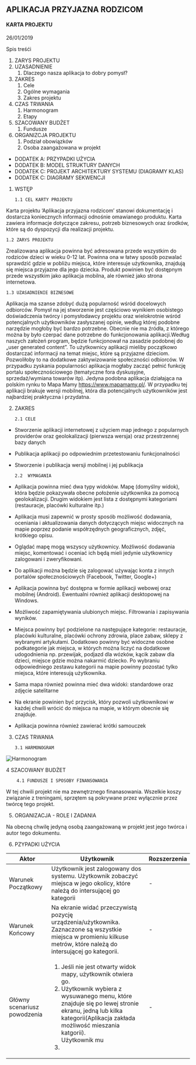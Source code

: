 ## APLIKACJA PRZYJAZNA RODZICOM
#### KARTA PROJEKTU

26/01/2019 

Spis treśći


1.  ZARYS PROJEKTU	
2.  UZASADNIENIE
    1.  Dlaczego nasza aplikacja to dobry pomysł?	   
3.	ZAKRES	
    1.	Cele	
    2.	Ogólne wymagania	
    3.	Zakres projektu	
4.	CZAS TRWANIA	
    1.	Harmonogram	
    2.	Etapy	
5.	SZACOWANY BUDŻET	
    1.	Fundusze	
6.	ORGANIZCJA PROJEKTU	
    1.	Podział obowiązków	
    2.	Osoba zaangażowana w projekt
  
* DODATEK A: PRZYPADKI UŻYCIA	
* DODATEK B: MODEL STRUKTURY DANYCH	
* DODATEK C: PROJEKT ARCHITEKTURY SYSTEMU (DIAGRAMY KLAS)	
* DODATEK C: DIAGRAMY SEKWENCJI	


1.	WSTĘP


        1.1 CEL KARTY PROJEKTU
    
   
Karta projektu ‘Aplikacja przyjazna rodzicom’ stanowi dokumentację i dostarcza koniecznych informacji odnośnie omawianego produktu. Karta zawiera informacje dotyczące zakresu, potrzeb biznesowych oraz środków, które są do dyspozycji dla realizacji projektu.


    1.2	ZARYS PROJEKTU
    
    
Zrealizowana aplikacja powinna być adresowana przede wszystkim do rodziców dzieci w wieku 0-12 lat. Powinna ona w łatwy sposób pozwalać sprawdzić gdzie w pobliżu miejsca, które interesuje użytkownika, znajdują się miejsca przyjazne dla jego dziecka. Produkt powinien być dostępnym przede wszystkim jako aplikacja mobilna, ale również jako strona internetowa.


    1.3	UZASADNIENIE BIZNESOWE
    
    
Aplikacja ma szanse zdobyć dużą popularność wśród docelowych odbiorców. Pomysł na jej stworzenie jest częściowo wynikiem osobistego doświadczenia twórcy i pomysłodawcy projektu oraz wielokrotnie wśród potencjalnych użytkowników zasłyszanej opinie, według której podobne narzędzie mogłoby być bardzo potrzebne. 
Obecnie nie ma źródła, z którego można by było czerpać dane potrzebne do funkcjonowania aplikacji.Według naszych założeń program, będzie funkcjonował na zasadzie podobnej do „user generated content”. To użytkownicy aplikacji mieliby początkowo dostarczać informacji na temat miejsc, które są przyjazne dzieciom. Pozwoliłoby to na dodatkowe zaktywizowanie społeczności odbiorców.  W przypadku zyskania popularności aplikacja mogłaby zacząć pełnić funkcję portalu społecznościowego (tematyczne fora dyskusyjne, sprzedaż/wymiana towarów itp). Jedyna podobna aplikacja działająca na polskim rynku to Mapa Mamy https://www.mapamamy.pl/. W  przypadku tej aplikacji brakuje wersji mobilnej, która dla potencjalnych użytkowników jest najbardziej praktyczna i przydatna.

2.	ZAKRES


        2.1	CELE
        
        
*	Stworzenie aplikacji internetowej z użyciem map jednego z popularnych providerów oraz geolokalizacji (pierwsza wersja) oraz przestrzennej bazy danych
*	Publikacja aplikacji po odpowiednim przetestowaniu funkcjonalności
*	Stworzenie i publikacja wersji mobilnej i jej publikacja

        2.2	 WYMAGANIA
      
      
*	Aplikacja powinna mieć dwa typy widoków. Mapę (domyślny widok), która będzie pokazywała obecne położenie użytkownika za pomocą geolokalizacji. Drugim widokiem jest lista z dostępnymi kategoriami (restauracje, placówki kulturalne itp.)
*	Aplikacja musi zapewnić w prosty sposób możliwość dodawania, oceniania i aktualizowania danych dotyczących miejsc widocznych na mapie poprzez podanie współrzędnych geograficznych, zdjęć, krótkiego opisu.
*	Oglądać mapę mogą wszyscy użytkownicy. Możliwość dodawania miejsc, komentować i oceniać ich będą mieli jedynie użytkownicy zalogowani i zweryfikowani.
*	Do aplikacji można będzie się zalogować używając konta z innych portalów społecznościowych (Facebook, Twitter, Google+)
*	Aplikacja powinna być dostępna w formie aplikacji webowej oraz mobilnej (Android). Ewentualni również aplikacji desktopowej na Windows.
*	Możliwość zapamiętywania ulubionych miejsc. Filtrowania i zapisywania wyników.
*	Miejsca powinny być podzielone na następujące kategorie: restauracje, placówki kulturalne, placówki ochrony zdrowia, place zabaw, sklepy z wybranymi artykułami. Dodatkowo powinny być widoczne osobne podkategorie jak miejsca, w których można liczyć na dodatkowe udogodnienia np. przewijak, podjazd dla wózków, kącik zabaw dla dzieci, miejsce gdzie można nakarmić dziecko. Po wybraniu odpowiedniego zestawu kategorii na mapie powinny pozostać tylko miejsca, które interesują użytkownika.
*	Sama mapa również powinna mieć dwa widoki: standardowe oraz zdjęcie satelitarne
*	Na ekranie powinien być przycisk, który pozwoli użytkownikowi w każdej chwili wrócić do miejsca na mapie, w którym obecnie się znajduje.
*	Aplikacja powinna również zawierać krótki samouczek



3.	CZAS TRWANIA

        3.1	HARMONOGRAM
        
       

![Harmonogram](https://raw.githubusercontent.com/marlej1/Aplikacka-przyjazna-rodzicom/master/Harmonogram.PNG)

4	SZACOWANY BUDŻET

        4.1	FUNDUSZE I SPOSOBY FINANSOWANIA
        
        
W tej  chwili projekt nie ma zewnętrznego finanasowania. Wszelkie koszy związanie z treningami, sprzętem są pokrywane przez wyłącznie przez twórcę tego projekt.

5.	ORGANIZACJA  - ROLE I ZADANIA


 Na obecną chwilę jedyną osobą zaangażowaną w projekt jest jego twórca i autor tego dokumentu.
 
 
6.	PZYPADKI UŻYCIA

Aktor | Użytkownik | Rozszerzenia
------------ | ------------- | ------
Warunek Początkowy | Użytkownik jest zalogowany dos systemu. Użytkownik zobaczyć  miejsca w jego okolicy, które należą do intersującej go kategorii | -
Warunek Końcowy|Na ekranie widać przeczywistą pozycję urządzenia/użytkownika. Zaznaczone są wszystkie miejsca w promieniu kilkuse metrów, które należą do intersującej go kategorii.| -
Główny scenariusz powodzenia|<ol><li>Jeśli nie jest otwarty widok mapy, użytkownik otwiera go.</li><li>Użytkownik wybiera z wysuwanego  menu, które znajduje się po lewej stronie ekranu, jedną lub kilka  kategorii(Aplikacja zakłada możliwość mieszania katgorii). </li>Użytkownik mu<li> </li></ol>| -


